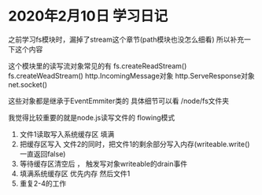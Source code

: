 # 2020年2月10日 学习日记

之前学习fs模块时，漏掉了stream这个章节(path模块也没怎么细看)
所以补充一下这个内容

这个模块里的读写流对象常见的有
fs.createReadStream()
fs.createWeadStream()
http.IncomingMessage对象
http.ServeResponse对象
net.socket()

这些对象都是继承于EventEmmiter类的
具体细节可以看 /node/fs文件夹

我觉得比较重要的就是node.js读写文件的 flowing模式
1. 文件1读取写入系统缓存区 填满
2. 把缓存区写入 文件2的同时，把文件1的剩余部分写入内存(writeable.write() 一直返回false)
3. 等待缓存区清空后 ， 触发写对象writeable的drain事件
4. 填满系统缓存区 优先内存 然后文件1
5. 重复2-4的工作




